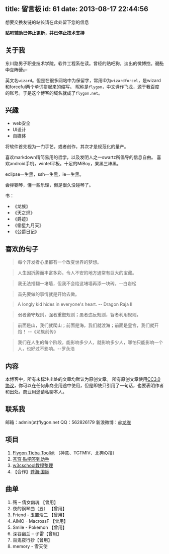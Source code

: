 title: 留言板
id: 61
date: 2013-08-17 22:44:56
---

想要交换友链的站长请在此处留下您的信息

**贴吧辅助已停止更新，并已停止技术支持**

## 关于我

东川路男子职业技术学院，软件工程系在读。曾经的贴吧狗，淡出的微博控。<strike>混乱中立阵营。</strike>

英文名`wizard`。但是在很多网站中为保留字，常用ID为`wizardforcel`，是wizard和forceful两个单词拼起来的缩写。
昵称是`flygon`，中文译作飞龙，源于我百度的账号。于是这个博客的域名就成了`flygon.net`。

## 兴趣

+ web安全
+ UI设计
+ 自媒体

将软件首先视为一门手艺，或者创作，其次才是规范化的量产。

喜欢markdown精简易用的哲学，以及发明人之一swartz所倡导的信息自由。
喜欢android手机，wintel平板。十足的MiBoy，果黑三棒黑。

eclipse一生黑，ssh一生黑，ie一生黑。

会弹钢琴，懂一些乐理，但是很久没碰琴了。

书：

+ 《龙族》
+ 《天之炽》
+ 《爵迹》
+ 《偷星九月天》
+ 《公爵日记》

## 喜欢的句子

> 每个开发者心里都有一个改变世界的梦想。

> 人生因折腾而丰富多彩。令人不安的地方通常有巨大的宝藏。

> 我无法推翻一堵墙，但我不会给这堵墙再添一块砖。--白岩松

> 首先要做的事情就是开始去做。

> A longly kid hides in everyone's heart. -- Dragon Raja II

> 弱者遵守规则，强者重塑规则；愚者违反规则，智者利用规则。

> 前面是山，我们就爬山；前面是海，我们就渡海；前面是皇宫，我们就开炮！ --《龙族前传》

> 我们在人生的每个阶段，能影响多少人，就影响多少人，哪怕只能影响一个人，也好过不影响。--罗永浩

## 内容

本博客中，所有未标注出处的文章均默认为原创文章。
所有原创文章使用[CC3.0协议](http://creativecommons.org/licenses/by-nc-sa/3.0/cn/)，你可以在任何非商业用途中使用，但是即使只引用了一句话，也要表明作者和出处。商业用途请私聊本人。

## 联系我

邮箱：admin(at)flygon.net
QQ：562826179
新浪微博：[@龙雀](http://weibo.com/wizardforcel)

## 项目

1.  [Flygon Tieba Toolkit](https://github.com/wizardforcel/FlygonTiebaToolkit)
   （神意、TGTMIV、北狗の撸）
2.  [苍穹·贴吧签到助手](https://github.com/wizardforcel/firmament)
3.  [w3cschool教程整理](/archives/427)
4.  【合作】[苍海·国际](http://www.258ch.com)

## 曲单

1.  殇 – 倩女幽魂 【曾用】
2.  夜的钢琴曲（五） 【曾用】
3.  Friend - 玉置浩二 【曾用】
4.  AIMO - MacrossF 【曾用】
5.  Smile - Pokemon 【曾用】
6.  深谷幽兰 – 子雷【曾用】
7.  百鬼夜行抄【曾用】
8.  memory - 雪天使